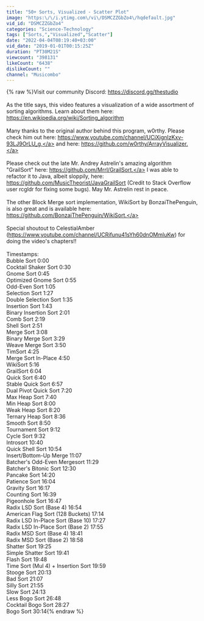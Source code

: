 ```yaml
---
title: "50+ Sorts, Visualized - Scatter Plot"
image: "https:\/\/i.ytimg.com\/vi\/DSMCZZGbZo4\/hqdefault.jpg"
vid_id: "DSMCZZGbZo4"
categories: "Science-Technology"
tags: ["Sorts,","Visualized","Scatter"]
date: "2022-04-04T08:19:40+03:00"
vid_date: "2019-01-01T00:15:25Z"
duration: "PT30M21S"
viewcount: "398131"
likeCount: "6438"
dislikeCount: ""
channel: "Musicombo"
---
```

{% raw %}Visit our community Discord: <a rel="nofollow" target="blank" href="https://discord.gg/thestudio">https://discord.gg/thestudio</a><br /><br />As the title says, this video features a visualization of a wide assortment of sorting algorithms. Learn about them here: <a rel="nofollow" target="blank" href="https://en.wikipedia.org/wiki/Sorting_algorithm">https://en.wikipedia.org/wiki/Sorting_algorithm</a><br /><br />Many thanks to the original author behind this program, w0rthy. Please check him out here: <a rel="nofollow" target="blank" href="https://www.youtube.com/channel/UCiXjgnIzKxv-93LJ9OrLU_g,">https://www.youtube.com/channel/UCiXjgnIzKxv-93LJ9OrLU_g,</a> and here: <a rel="nofollow" target="blank" href="https://github.com/w0rthy/ArrayVisualizer.">https://github.com/w0rthy/ArrayVisualizer.</a><br /><br />Please check out the late Mr. Andrey Astrelin's amazing algorithm &quot;GrailSort&quot; here: <a rel="nofollow" target="blank" href="https://github.com/Mrrl/GrailSort.">https://github.com/Mrrl/GrailSort.</a> I was able to refactor it to Java, albeit sloppily, here: <a rel="nofollow" target="blank" href="https://github.com/MusicTheorist/JavaGrailSort">https://github.com/MusicTheorist/JavaGrailSort</a> (Credit to Stack Overflow user rcgldr for fixing some bugs). May Mr. Astrelin rest in peace.<br /><br />The other Block Merge sort implementation, WikiSort by BonzaiThePenguin, is also great and is available here: <a rel="nofollow" target="blank" href="https://github.com/BonzaiThePenguin/WikiSort.">https://github.com/BonzaiThePenguin/WikiSort.</a><br /><br />Special shoutout to CelestialAmber (<a rel="nofollow" target="blank" href="https://www.youtube.com/channel/UCRifunu41sYh60dnOMmluKw)">https://www.youtube.com/channel/UCRifunu41sYh60dnOMmluKw)</a> for doing the video's chapters!!<br /><br />Timestamps:<br />Bubble Sort 0:00<br />Cocktail Shaker Sort 0:30<br />Gnome Sort 0:45<br />Optimized Gnome Sort 0:55<br />Odd-Even Sort 1:05<br />Selection Sort 1:27<br />Double Selection Sort 1:35<br />Insertion Sort 1:43<br />Binary Insertion Sort 2:01<br />Comb Sort 2:19<br />Shell Sort 2:51<br />Merge Sort 3:08<br />Binary Merge Sort 3:29<br />Weave Merge Sort 3:50<br />TimSort 4:25<br />Merge Sort In-Place 4:50<br />WikiSort 5:16<br />GrailSort 6:04<br />Quick Sort 6:40<br />Stable Quick Sort 6:57<br />Dual Pivot Quick Sort 7:20<br />Max Heap Sort 7:40<br />Min Heap Sort 8:00<br />Weak Heap Sort 8:20<br />Ternary Heap Sort 8:36<br />Smooth Sort 8:50<br />Tournament Sort 9:12<br />Cycle Sort 9:32<br />Introsort 10:40<br />Quick Shell Sort 10:54<br />Insert/Bottom-Up Merge 11:07<br />Batcher's Odd-Even Mergesort 11:29<br />Batcher's Bitonic Sort 12:30<br />Pancake Sort 14:20<br />Patience Sort 16:04<br />Gravity Sort 16:17<br />Counting Sort 16:39<br />Pigeonhole Sort 16:47<br />Radix LSD Sort (Base 4) 16:54<br />American Flag Sort (128 Buckets) 17:14<br />Radix LSD In-Place Sort (Base 10) 17:27<br />Radix LSD In-Place Sort (Base 2) 17:55<br />Radix MSD Sort (Base 4) 18:41<br />Radix MSD Sort (Base 2) 18:58<br />Shatter Sort 19:25<br />Simple Shatter Sort 19:41<br />Flash Sort 19:48<br />Time Sort (Mul 4) + Insertion Sort 19:59<br />Stooge Sort 20:13<br />Bad Sort 21:07<br />Silly Sort 21:55<br />Slow Sort 24:13<br />Less Bogo Sort 26:48<br />Cocktail Bogo Sort 28:27<br />Bogo Sort 30:14{% endraw %}
